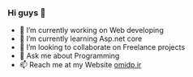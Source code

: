 ### Hi guys 👋


- 🔭 I’m currently working on Web developing
- 🌱 I’m currently learning Asp.net core
- 👯 I’m looking to collaborate on Freelance projects
- 💬 Ask me about Programming
- 📫 Reach me at my Website <a href="http://omidp.ir">omidp.ir</a>

